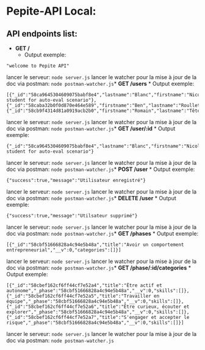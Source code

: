 # Pepite-API Local:

## API endpoints list:
* **GET /**
    * Output exemple:
```
"welcome to Pepite API"
```
lancer le serveur: `node server.js`
lancer le watcher pour la mise à jour de la doc via postman: `node postman-watcher.js`* **GET /users**
    * Output exemple:
```
[{"_id":"58ca9645304609075babf8e4","lastname":"Blanc","firstname":"Nicolas","_comment":"virgin student for auto-eval scenario"},{"_id":"58caba32b0f0d870e464e589","firstname":"Ben","lastname":"Roullet","__v":0},{"_id":"58cb9f4314d81a0919acb2b0","firstname":"Romain","lastname":"Tête","__v":0}]
```
lancer le serveur: `node server.js`
lancer le watcher pour la mise à jour de la doc via postman: `node postman-watcher.js`* **GET /user/:id**
    * Output exemple:
```
{"_id":"58ca9645304609075babf8e4","lastname":"Blanc","firstname":"Nicolas","_comment":"virgin student for auto-eval scenario"}
```
lancer le serveur: `node server.js`
lancer le watcher pour la mise à jour de la doc via postman: `node postman-watcher.js`* **POST /user**
    * Output exemple:
```
{"success":true,"message":"Utilisateur enregistré"}
```
lancer le serveur: `node server.js`
lancer le watcher pour la mise à jour de la doc via postman: `node postman-watcher.js`* **DELETE /user**
    * Output exemple:
```
{"success":true,"message":"Utilsateur supprimé"}
```
lancer le serveur: `node server.js`
lancer le watcher pour la mise à jour de la doc via postman: `node postman-watcher.js`* **GET /phases**
    * Output exemple:
```
[{"_id":"58cbf51666828a4c94e5b48a","title":"Avoir un comportement entrepreneurial","__v":0,"categories":[]}]
```
lancer le serveur: `node server.js`
lancer le watcher pour la mise à jour de la doc via postman: `node postman-watcher.js`* **GET /phase/:id/categories**
    * Output exemple:
```
[{"_id":"58cbef162cf6ff44cf7e52a4","title":"Être actif et autonome","_phase":"58cbf51666828a4c94e5b48a","__v":0,"skills":[]},{"_id":"58cbef162cf6ff44cf7e52a5","title":"Travailler en équipe","_phase":"58cbf51666828a4c94e5b48a","__v":0,"skills":[]},{"_id":"58cbef162cf6ff44cf7e52a6","title":"Être curieux, écouter et explorer","_phase":"58cbf51666828a4c94e5b48a","__v":0,"skills":[]},{"_id":"58cbef162cf6ff44cf7e52a7","title":"S'engager et accepter le risque","_phase":"58cbf51666828a4c94e5b48a","__v":0,"skills":[]}]
```
lancer le serveur: `node server.js`
lancer le watcher pour la mise à jour de la doc via postman: `node postman-watcher.js`